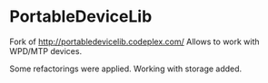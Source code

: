 PortableDeviceLib
=================

Fork of http://portabledevicelib.codeplex.com/
Allows to work with WPD/MTP devices.

Some refactorings were applied.
Working with storage added.